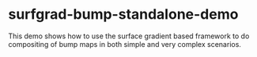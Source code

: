 # surfgrad-bump-standalone-demo
 This demo shows how to use the surface gradient based framework to do compositing of bump maps in both simple and very complex scenarios.
